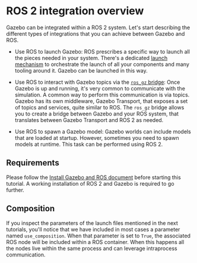 # ROS 2 integration overview

Gazebo can be integrated within a ROS 2 system. Let's start describing the
different types of integrations that you can achieve between Gazebo and ROS.

* Use ROS to launch Gazebo: ROS prescribes a specific way to launch all
the pieces needed in your system. There's a dedicated
[launch mechanism](https://docs.ros.org/en/rolling/Tutorials/Intermediate/Launch/Creating-Launch-Files.html)
to orchestrate the launch of all your components and many tooling around it.
Gazebo can be launched in this way.

* Use ROS to interact with Gazebo topics via the [`ros_gz` bridge](https://github.com/gazebosim/ros_gz):
Once Gazebo is up and running, it's very common to communicate with the
simulation. A common way to perform this communication is via topics. Gazebo has
its own middleware, Gazebo Transport, that exposes a set of topics and services,
quite similar to ROS. The `ros_gz` bridge allows you to create a bridge between
Gazebo and your ROS system, that translates between Gazebo Transport and ROS 2
as needed.

* Use ROS to spawn a Gazebo model: Gazebo worlds can include models that are
loaded at startup. However, sometimes you need to spawn models at runtime. This
task can be performed using ROS 2.


## Requirements

Please follow the [Install Gazebo and ROS document](/docs/latest/ros_installation)
before starting this tutorial. A working installation of ROS 2 and Gazebo is
required to go further.


## Composition

If you inspect the parameters of the launch files mentioned in the next
tutorials, you'll notice that we have included in most cases a parameter named
`use_composition`. When that parameter is set to `True`, the associated ROS
node will be included within a ROS container. When this happens all the nodes
live within the same process and can leverage intraprocess communication.

